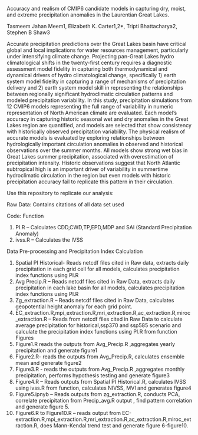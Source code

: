 Accuracy and realism of CMIP6 candidate models in capturing dry, moist, and extreme precipitation anomalies in the Laurentian Great Lakes.

Tasmeem Jahan Meem1, Elizabeth K. Carter1,2*, Tripti Bhattacharya2, Stephen B Shaw3 

Accurate precipitation predictions over the Great Lakes basin have critical global and local implications for water resources management, particularly under intensifying climate change. Projecting pan-Great Lakes hydro climatological shifts in the twenty-first century requires a diagnostic assessment model fidelity in capturing both thermodynamical and dynamical drivers of hydro climatological change, specifically 1) earth system model fidelity in capturing a range of mechanisms of precipitation delivery and 2) earth system model skill in representing the relationships between regionally significant hydroclimatic circulation patterns and modeled precipitation variability. In this study, precipitation simulations from 12 CMIP6 models representing the full range of variability in numeric representation of North American climate are evaluated. Each model’s accuracy in capturing historic seasonal wet and dry anomalies in the Great Lakes region are quantified, and models are selected that show consistency with historically observed precipitation variability. The physical realism of accurate models is evaluated by exploring relationships between hydrologically important circulation anomalies in observed and historical observations over the summer months. All models show strong wet bias in Great Lakes summer precipitation, associated with overestimation of precipitation intensity. Historic observations suggest that North Atlantic subtropical high is an important driver of variability in summertime hydroclimatic circulation in the region but even models with historic precipitation accuracy fail to replicate this pattern in their circulation. 

Use this repository to replicate our analysis:

Raw Data:
Contains citations of all data set used

Code:
Function
1.	PI.R – Calculates CDD,CWD,TP,EPD,MDP and SAI (Standard Precipitation Anomaly)
2.	ivss.R – Calculates the IVSS



Data Pre-processing and Precipitation Index Calculation
1.	Spatial PI Historical- Reads netcdf files cited in Raw data, extracts daily precipitation in each grid cell for all models, calculates precipitation index functions using PI.R
2.	Avg Precip.R –  Reads netcdf files cited in Raw Data, extracts daily precipitation in each lake basin for all models, calculates precipitation index functions using PI.R
3.	Zg_extraction.R – Reads netcdf files cited in Raw Data, calculates geopotential height anomaly for each grid point.
4.	EC_extraction.R,mpi_extraction.R,mri_extraction.R,ac_extraction.R,miroc_extraction.R – Reads from netcdf files cited in Raw Data to calculate average precipitation for historical,ssp370 and ssp585 scenario and calculate the precipitation index functions using PI.R from function
Figures
1.	Figure1.R reads the outputs from Avg_Precip.R ,aggregates yearly precipitation and generate figure1 
2.	Figure2.R- reads the outputs from Avg_Precip.R, calculates ensemble mean and generate figure2
3.	Figure3.R - reads the outputs from Avg_Precip.R ,aggregates monthly precipitation, performs hypothesis testing and generate figure3
4.	Figure4.R – Reads outputs from Spatial PI Historical.R, calculates IVSS using ivss.R from function, calculates NIVSS, MVI and generates figure4
5.	Figure5.ipnyb – Reads outputs from zg_extraction.R, conducts PCA, correlate precipitation from Precip_avg.R  output , find pattern correlation and generate figure 5. 
6.	Figure6.R to Figure10.R – reads output from EC-extraction.R,mpi_extraction.R,mri_extraction.R,ac_extraction.R,miroc_extraction.R, does Mann-Kendal trend test and generate figure 6-figure10. 


